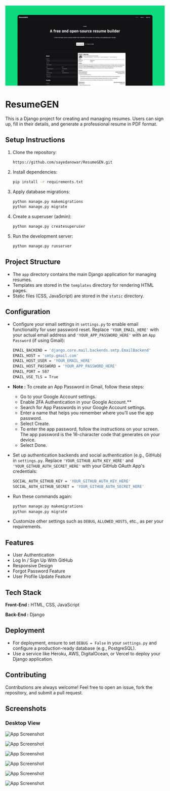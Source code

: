 ![ResumeGEN](https://raw.githubusercontent.com/iamsayedanowar/ResumeGEN/refs/heads/main/img/GRP.png)

# ResumeGEN

This is a Django project for creating and managing resumes. Users can sign up, fill in their details, and generate a professional resume in PDF format.

## Setup Instructions

1. Clone the repository:

   ```bash
   https://github.com/sayedanowar/ResumeGEN.git
   ```

2. Install dependencies:

   ```bash
   pip install -r requirements.txt
   ```

3. Apply database migrations:

   ```bash
   python manage.py makemigrations
   python manage.py migrate
   ```

4. Create a superuser (admin):

   ```bash
   python manage.py createsuperuser
   ```

5. Run the development server:

   ```bash
   python manage.py runserver
   ```

## Project Structure

- The `app` directory contains the main Django application for managing resumes.
- Templates are stored in the `templates` directory for rendering HTML pages.
- Static files (CSS, JavaScript) are stored in the `static` directory.

## Configuration

- Configure your email settings in `settings.py` to enable email functionality for user password reset. Replace `'YOUR_EMAIL_HERE'` with your actual email address and `'YOUR_APP_PASSWORD_HERE'` with an `App Password` (if using Gmail):

   ```bash
   EMAIL_BACKEND = 'django.core.mail.backends.smtp.EmailBackend'
   EMAIL_HOST = 'smtp.gmail.com'
   EMAIL_HOST_USER = 'YOUR_EMAIL_HERE'
   EMAIL_HOST_PASSWORD = 'YOUR_APP_PASSWORD_HERE'
   EMAIL_PORT = 587
   EMAIL_USE_TLS = True
   ```

- **Note :** To create an App Password in Gmail, follow these steps:

   - Go to your Google Account settings.
   - Enable 2FA Authentication in your Google Account.**
   - Search for App Passwords in your Google Account settings.
   - Enter a name that helps you remember where you’ll use the app password.
   - Select Create.
   - To enter the app password, follow the instructions on your screen. The app password is the 16-character code that generates on your device.
   - Select Done.

- Set up authentication backends and social authentication (e.g., GitHub) in `settings.py`. Replace `'YOUR_GITHUB_AUTH_KEY_HERE'` and `'YOUR_GITHUB_AUTH_SECRET_HERE'` with your GitHub OAuth App's credentials:

   ```bash
   SOCIAL_AUTH_GITHUB_KEY = 'YOUR_GITHUB_AUTH_KEY_HERE'
   SOCIAL_AUTH_GITHUB_SECRET = 'YOUR_GITHUB_AUTH_SECRET_HERE'
   ```

- Run these commands again:

   ```bash
   python manage.py makemigrations
   python manage.py migrate
   ```

- Customize other settings such as `DEBUG`, `ALLOWED_HOSTS`, etc., as per your requirements.

## Features

- User Authentication
- Log In / Sign Up With GitHub
- Responsive Design
- Forgot Password Feature
- User Profile Update Feature

## Tech Stack

**Front-End :** HTML, CSS, JavaScript

**Back-End :** Django

## Deployment

- For deployment, ensure to set `DEBUG = False` in your `settings.py` and configure a production-ready database (e.g., PostgreSQL).
- Use a service like Heroku, AWS, DigitalOcean, or Vercel to deploy your Django application.

## Contributing

Contributions are always welcome! Feel free to open an issue, fork the repository, and submit a pull request.

## Screenshots

### Desktop View

![App Screenshot](https://github.com/sayedanowar/ResumeGEN/blob/main/img/s2.png)

![App Screenshot](https://github.com/sayedanowar/ResumeGEN/blob/main/img/s3.png)

![App Screenshot](https://github.com/sayedanowar/ResumeGEN/blob/main/img/s4.png)

![App Screenshot](https://github.com/sayedanowar/ResumeGEN/blob/main/img/s5.png)

![App Screenshot](https://github.com/sayedanowar/ResumeGEN/blob/main/img/s6.png)

![App Screenshot](https://github.com/sayedanowar/ResumeGEN/blob/main/img/s1.png)
